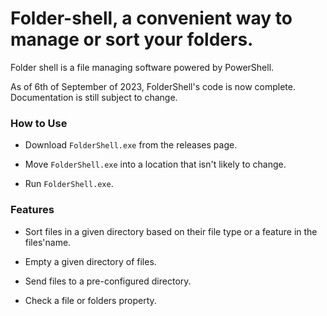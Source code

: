 # Folder-shell, a convenient way to manage or sort your folders.
Folder shell is a file managing software powered by PowerShell.

As of 6th of September of 2023, FolderShell's code is now complete. Documentation is still subject to change. 

### How to Use
* Download `FolderShell.exe` from the releases page.

* Move `FolderShell.exe` into a location that isn't likely to change.

* Run `FolderShell.exe`.

### Features

* Sort files in a given directory based on their file type or a feature in the files'name.

* Empty a given directory of files.

* Send files to a pre-configured directory.

* Check a file or folders property.